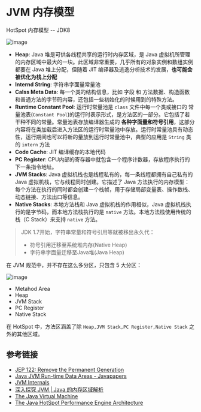 # JVM 内存模型

HotSpot 内存模型 -- JDK8

![image](./images/2019-04-12-11-21-50.png)

 - **Heap**: Java 堆是可供各线程共享的运行时内存区域，是 Java 虚拟机所管理的内存区域中最大的一块。此区域非常重要，几乎所有的对象实例和数组实例都要在 Java 堆上分配，但随着 JIT 编译器及逃逸分析技术的发展，**也可能会被优化为栈上分配**
 - **Internd String**: 字符串字面量常量池
 - **Calss Meta Data**: 每一个类的结构信息，比如 字段 和 方法数据、构造函数和普通方法的字节码内容，还包括一些初始化的时候用到的特殊方法。
 - **Runtime Constant Pool**: 运行时常量池是 `class` 文件中每一个类或接口的 常量池表(`Constant Pool`)的运行时表示形式，是方法区的一部分。它包括了若干种不同的常量。常量池表存放编译器生成的 **各种字面量和符号引用**，这部分内容将在类加载后进入方法区的运行时常量池中存放。运行时常量池具有动态性，运行期间也可以将新的量放到运行时常量池中，典型的应用是 `String` 类的 `intern` 方法
 - **Code Cache**: JIT 编译缓存的本地代码
 - **PC Register**: CPU内部的寄存器中就包含一个程序计数器，存放程序执行的下一条指令地址。
 - **JVM Stacks**: Java 虚拟机栈也是线程私有的，每一条线程都拥有自己私有的Java 虚拟机栈，它与线程同时创建。它描述了 Java 方法执行的内存模型：每个方法在执行的同时都会创建一个栈帧，用于存储局部变量表、操作数栈、动态链接、方法出口等信息。
 - **Native Stacks**: 本地方法栈和 Java 虚拟机栈的作用相似，Java 虚拟机栈执行的是字节码，而本地方法栈执行的是 `native` 方法。本地方法栈使用传统的栈（C Stack）来支持 `native` 方法。

> JDK 1.7开始，字符串常量和符号引用等就被移出永久代：
> - 符号引用迁移至系统堆内存(Native Heap)
> - 字符串字面量迁移至Java堆(Java Heap)

在 JVM 规范中，并不存在这么多分区，只包含 5 大分区：

![image](./images/jvm-architecture.png)

 - Metahod Area
 - Heap
 - JVM Stack
 - PC Register
 - Native Stack

在 HotSpot 中，方法区涵盖了除 `Heap,JVM Stack,PC Register,Native Stack` 之外的其他区域。

## 参考链接

- [JEP 122: Remove the Permanent Generation](http://openjdk.java.net/jeps/122)
- [Java JVM Run-time Data Areas - Javapapers](https://javapapers.com/core-java/java-jvm-run-time-data-areas/#Run_time_Constant_Pool)
- [JVM Internals](http://blog.jamesdbloom.com/JVMInternals.html#constant_pool)
- [深入探究 JVM | Java 的内存区域解析](https://www.sczyh30.com/posts/Java/jvm-memory/)
- [The Java Virtual Machine](http://www.artima.com/insidejvm/ed2/jvm2.html)
- [The Java HotSpot Performance Engine Architecture](https://www.oracle.com/technetwork/java/whitepaper-135217.html)
